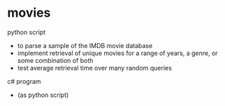 # movies

python script
- to parse a sample of the IMDB movie database
- implement retrieval of unique movies for a range of years, a genre, or some combination of both
- test average retrieval time over many random queries

c# program
- (as python script)
